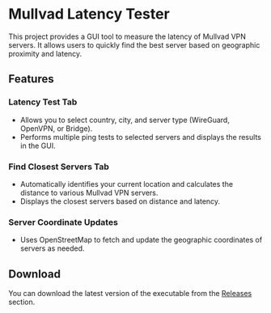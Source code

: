 # Mullvad Latency Tester

This project provides a GUI tool to measure the latency of Mullvad VPN servers. It allows users to quickly find the best server based on geographic proximity and latency.

## Features

### Latency Test Tab
- Allows you to select country, city, and server type (WireGuard, OpenVPN, or Bridge).
- Performs multiple ping tests to selected servers and displays the results in the GUI.

### Find Closest Servers Tab
- Automatically identifies your current location and calculates the distance to various Mullvad VPN servers.
- Displays the closest servers based on distance and latency.

### Server Coordinate Updates
- Uses OpenStreetMap to fetch and update the geographic coordinates of servers as needed.

## Download

You can download the latest version of the executable from the [Releases](https://github.com/h4us91/mullvad-latency-tester/releases) section.
